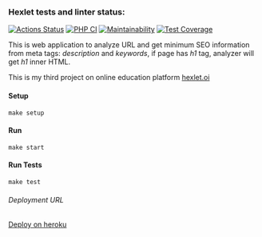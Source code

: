 ### Hexlet tests and linter status:
[![Actions Status](https://github.com/shapurid/php-project-lvl3/workflows/hexlet-check/badge.svg)](https://github.com/shapurid/php-project-lvl3/actions)
[![PHP CI](https://github.com/shapurid/php-project-lvl3/actions/workflows/PHP%20CI.yml/badge.svg)](https://github.com/shapurid/php-project-lvl3/actions/workflows/PHP%20CI.yml)
[![Maintainability](https://api.codeclimate.com/v1/badges/efa7e23e3740f89c413e/maintainability)](https://codeclimate.com/github/shapurid/php-project-lvl3/maintainability)
[![Test Coverage](https://api.codeclimate.com/v1/badges/efa7e23e3740f89c413e/test_coverage)](https://codeclimate.com/github/shapurid/php-project-lvl3/test_coverage)

This is web application to analyze URL and get minimum SEO information from meta tags: _description_ and _keywords_, if page has
  *h1* tag, analyzer will get *h1* inner HTML. 

This is my third project on online education platform [hexlet.oi](https://hexlet.io) 

#### Setup
```
make setup
```

#### Run
```
make start
```

#### Run Tests
```
make test
```

###### Deployment URL
[Deploy on heroku](http://page-analyzer.herokuapp.com/)
